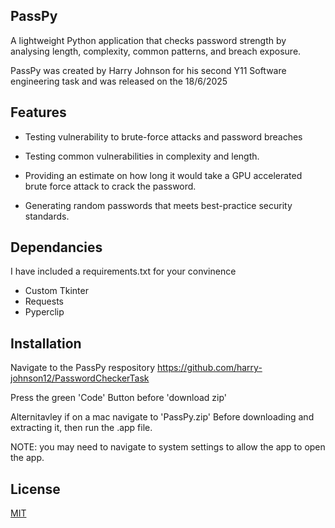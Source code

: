 
## PassPy
A lightweight Python application that checks password strength by analysing length, complexity, common patterns, and breach exposure.

PassPy was created by Harry Johnson for his second Y11 Software engineering task and was released on the 18/6/2025


## Features

- Testing vulnerability to brute-force attacks and password breaches 

- Testing common vulnerabilities in complexity and length.

- Providing an estimate on how long it would take a GPU accelerated brute force attack to crack the password.

- Generating random passwords that meets best-practice security standards.

## Dependancies
I have included a requirements.txt for your convinence
- Custom Tkinter
- Requests
- Pyperclip



## Installation
Navigate to the PassPy respository https://github.com/harry-johnson12/PasswordCheckerTask

Press the green 'Code' Button before 'download zip'

Alternitavley if on a mac navigate to 'PassPy.zip' Before downloading and extracting it, then run the .app file.

NOTE: you may need to navigate to system settings to allow the app to open the app.

## License

[MIT](https://choosealicense.com/licenses/mit/)

